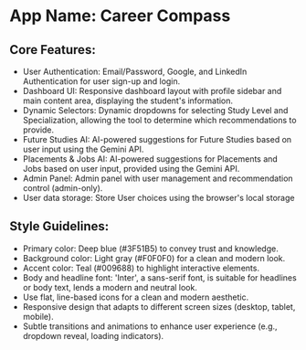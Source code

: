 # **App Name**: Career Compass

## Core Features:

- User Authentication: Email/Password, Google, and LinkedIn Authentication for user sign-up and login.
- Dashboard UI: Responsive dashboard layout with profile sidebar and main content area, displaying the student's information.
- Dynamic Selectors: Dynamic dropdowns for selecting Study Level and Specialization, allowing the tool to determine which recommendations to provide.
- Future Studies AI: AI-powered suggestions for Future Studies based on user input using the Gemini API.
- Placements & Jobs AI: AI-powered suggestions for Placements and Jobs based on user input, provided using the Gemini API.
- Admin Panel: Admin panel with user management and recommendation control (admin-only).
- User data storage: Store User choices using the browser's local storage

## Style Guidelines:

- Primary color: Deep blue (#3F51B5) to convey trust and knowledge.
- Background color: Light gray (#F0F0F0) for a clean and modern look.
- Accent color: Teal (#009688) to highlight interactive elements.
- Body and headline font: 'Inter', a sans-serif font, is suitable for headlines or body text, lends a modern and neutral look.
- Use flat, line-based icons for a clean and modern aesthetic.
- Responsive design that adapts to different screen sizes (desktop, tablet, mobile).
- Subtle transitions and animations to enhance user experience (e.g., dropdown reveal, loading indicators).